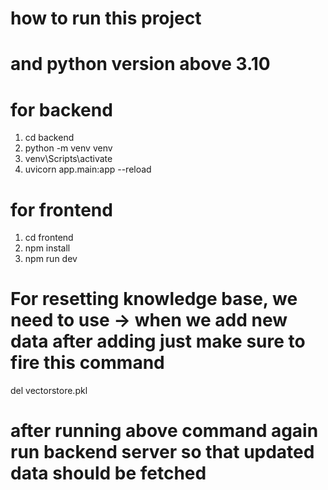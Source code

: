 # how to run this project
# and python version above 3.10 

# for backend
1. cd backend
2. python -m venv venv
3. venv\Scripts\activate
4. uvicorn app.main:app --reload

# for frontend
1. cd frontend
2. npm install
3. npm run dev

# For resetting knowledge base, we need to use -> when we add new data after adding just make sure to fire this command
del vectorstore.pkl

# after running above command again run backend server so that updated data should be fetched
